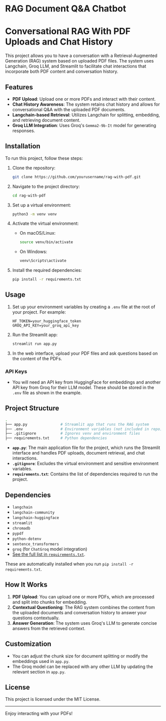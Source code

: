 # RAG Document Q&A Chatbot 

# Conversational RAG With PDF Uploads and Chat History

This project allows you to have a conversation with a Retrieval-Augmented Generation (RAG) system based on uploaded PDF files. The system uses Langchain, Groq LLM, and Streamlit to facilitate chat interactions that incorporate both PDF content and conversation history.

## Features

- **PDF Upload**: Upload one or more PDFs and interact with their content.
- **Chat History Awareness**: The system retains chat history and allows for conversational Q&A with the uploaded PDF documents.
- **Langchain-based Retrieval**: Utilizes Langchain for splitting, embedding, and retrieving document content.
- **Groq LLM Integration**: Uses Groq's `Gemma2-9b-It` model for generating responses.

## Installation

To run this project, follow these steps:

1. Clone the repository:

   ```bash
   git clone https://github.com/yourusername/rag-with-pdf.git
   ```

2. Navigate to the project directory:

   ```bash
   cd rag-with-pdf
   ```

3. Set up a virtual environment:

   ```bash
   python3 -m venv venv
   ```

4. Activate the virtual environment:

   - On macOS/Linux:

     ```bash
     source venv/bin/activate
     ```

   - On Windows:

     ```bash
     venv\Scripts\activate
     ```

5. Install the required dependencies:

   ```bash
   pip install -r requirements.txt
   ```

## Usage

1. Set up your environment variables by creating a `.env` file at the root of your project. For example:

   ```env
   HF_TOKEN=your_huggingface_token
   GROQ_API_KEY=your_groq_api_key
   ```

2. Run the Streamlit app:

   ```bash
   streamlit run app.py
   ```

3. In the web interface, upload your PDF files and ask questions based on the content of the PDFs.

### API Keys

- You will need an API key from HuggingFace for embeddings and another API key from Groq for their LLM model. These should be stored in the `.env` file as shown in the example.

## Project Structure

```bash
.
├── app.py               # Streamlit app that runs the RAG system
├── .env                 # Environment variables (not included in repo)
├── .gitignore           # Ignores venv and environment files
├── requirements.txt     # Python dependencies
```

- **`app.py`**: The main application file for the project, which runs the Streamlit interface and handles PDF uploads, document retrieval, and chat interactions.
- **`.gitignore`**: Excludes the virtual environment and sensitive environment variables.
- **`requirements.txt`**: Contains the list of dependencies required to run the project.

## Dependencies

- `langchain`
- `langchain-community`
- `langchain-huggingface`
- `streamlit`
- `chromadb`
- `pypdf`
- `python-dotenv`
- `sentence_transformers`
- `groq` (for `ChatGroq` model integration)
- [See the full list in `requirements.txt`](requirements.txt).

These are automatically installed when you run `pip install -r requirements.txt`.

## How It Works

1. **PDF Upload**: You can upload one or more PDFs, which are processed and split into chunks for embedding.
2. **Contextual Questioning**: The RAG system combines the content from the uploaded documents and conversation history to answer your questions contextually.
3. **Answer Generation**: The system uses Groq's LLM to generate concise answers from the retrieved context.

## Customization

- You can adjust the chunk size for document splitting or modify the embeddings used in `app.py`.
- The Groq model can be replaced with any other LLM by updating the relevant section in `app.py`.

## License

This project is licensed under the MIT License.

---

Enjoy interacting with your PDFs!
